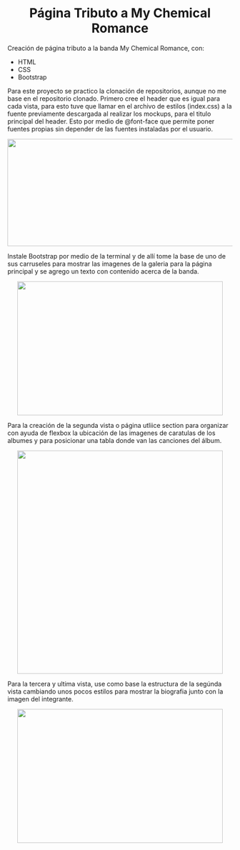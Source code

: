 <h1 align="center"> Página Tributo a My Chemical Romance </h1> 



Creación de página tributo a la banda My Chemical Romance, con:

- HTML 
- CSS 
- Bootstrap

Para este proyecto se practico la clonación de repositorios, aunque no me base en el repositorio clonado.
Primero cree el header que es igual para cada vista, para esto tuve que llamar en el archivo de estilos (index.css) a la fuente previamente descargada al realizar los mockups, para el titulo principal del header. Esto por medio de @font-face que permite poner fuentes propias sin depender de las fuentes instaladas por el usuario.

<p align="center">
  <img width="860" height="240" src="https://user-images.githubusercontent.com/86115727/193873397-c394fb1f-f8e5-4a30-b3b1-251a0d418248.PNG">
</p>


Instale Bootstrap por medio de la terminal y de allí tome la base de uno de sus carruseles para mostrar las imagenes de la galeria para la página principal y se agrego un texto con contenido acerca de la banda.

<p align="center">
  <img width="460" height="300" src="https://user-images.githubusercontent.com/86115727/194118152-dcee13c0-60db-44ad-a2c9-53005261a59e.PNG">
</p>


Para la creación de la segunda vista o página utliice section para organizar con ayuda de flexbox la ubicación de las imagenes de caratulas de los albumes y para posicionar una tabla donde van las canciones del álbum.

<p align="center">
  <img width="460" height="500" src="https://user-images.githubusercontent.com/86115727/194130156-84a49cc3-f1d6-4ab5-8797-f80c2bf0bd75.PNG">
</p>

Para la tercera y ultima vista, use como base la estructura de la segúnda vista cambiando unos pocos estilos para mostrar la biografia junto con la imagen del integrante.

<p align="center">
  <img width="460" height="300" src="https://user-images.githubusercontent.com/86115727/194131291-0d83322d-2776-4b3a-98dd-cca043a6025f.PNG">
</p>


